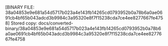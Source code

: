 [BINARY FILE: 38a04853e9e681a54d5717b023a4e143fb14265cd0793952b0a78b6a0ae0691cb4bf65b043adcd3b9984c3a95320e8f7f15238cda7ce4ee8277667fe4758]
Stored copy: docs/converted-binary/38a04853e9e681a54d5717b023a4e143fb14265cd0793952b0a78b6a0ae0691cb4bf65b043adcd3b9984c3a95320e8f7f15238cda7ce4ee8277667fe4758
